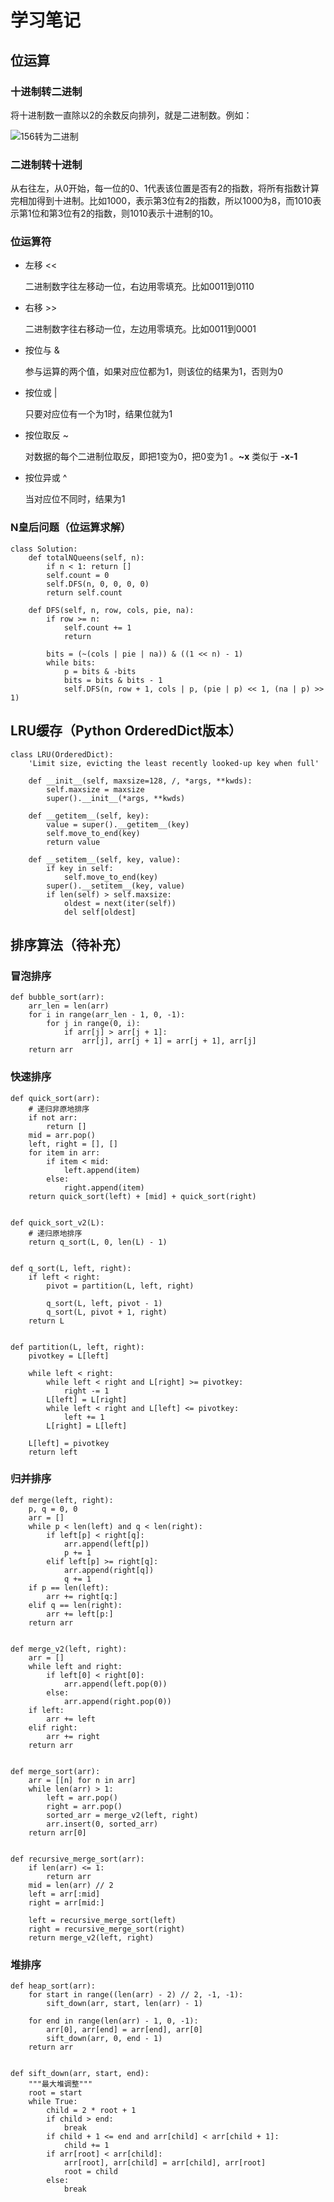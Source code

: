 # 学习笔记

## 位运算

### 十进制转二进制

将十进制数一直除以2的余数反向排列，就是二进制数。例如：

![156转为二进制](http://img.lkklein.xyz/Fh4NBHs0ra3T56fRXTdecva_0Yjh)

### 二进制转十进制

从右往左，从0开始，每一位的0、1代表该位置是否有2的指数，将所有指数计算完相加得到十进制。比如1000，表示第3位有2的指数，所以1000为8，而1010表示第1位和第3位有2的指数，则1010表示十进制的10。

### 位运算符

- 左移 <<

  二进制数字往左移动一位，右边用零填充。比如0011到0110

- 右移 >>

  二进制数字往右移动一位，左边用零填充。比如0011到0001

- 按位与 &

  参与运算的两个值，如果对应位都为1，则该位的结果为1，否则为0

- 按位或 | 

  只要对应位有一个为1时，结果位就为1

- 按位取反 ~

  对数据的每个二进制位取反，即把1变为0，把0变为1 。**~x** 类似于 **-x-1**

- 按位异或 ^

  当对应位不同时，结果为1

### N皇后问题（位运算求解）

```python3
class Solution:
    def totalNQueens(self, n):
        if n < 1: return [] 
        self.count = 0 
        self.DFS(n, 0, 0, 0, 0) 
        return self.count

    def DFS(self, n, row, cols, pie, na): 
        if row >= n:
            self.count += 1
            return

        bits = (~(cols | pie | na)) & ((1 << n) - 1)
        while bits:
            p = bits & -bits
            bits = bits & bits - 1
            self.DFS(n, row + 1, cols | p, (pie | p) << 1, (na | p) >> 1)
```



## LRU缓存（Python OrderedDict版本）

```python3
class LRU(OrderedDict):
    'Limit size, evicting the least recently looked-up key when full'

    def __init__(self, maxsize=128, /, *args, **kwds):
        self.maxsize = maxsize
        super().__init__(*args, **kwds)

    def __getitem__(self, key):
        value = super().__getitem__(key)
        self.move_to_end(key)
        return value

    def __setitem__(self, key, value):
        if key in self:
            self.move_to_end(key)
        super().__setitem__(key, value)
        if len(self) > self.maxsize:
            oldest = next(iter(self))
            del self[oldest]
```



## 排序算法（待补充）

### 冒泡排序

```python3
def bubble_sort(arr):
    arr_len = len(arr)
    for i in range(arr_len - 1, 0, -1):
        for j in range(0, i):
            if arr[j] > arr[j + 1]:
                arr[j], arr[j + 1] = arr[j + 1], arr[j]
    return arr
```



### 快速排序

```python3
def quick_sort(arr):
    # 递归非原地排序
    if not arr:
        return []
    mid = arr.pop()
    left, right = [], []
    for item in arr:
        if item < mid:
            left.append(item)
        else:
            right.append(item)
    return quick_sort(left) + [mid] + quick_sort(right)


def quick_sort_v2(L):
    # 递归原地排序
    return q_sort(L, 0, len(L) - 1)


def q_sort(L, left, right):
    if left < right:
        pivot = partition(L, left, right)

        q_sort(L, left, pivot - 1)
        q_sort(L, pivot + 1, right)
    return L


def partition(L, left, right):
    pivotkey = L[left]

    while left < right:
        while left < right and L[right] >= pivotkey:
            right -= 1
        L[left] = L[right]
        while left < right and L[left] <= pivotkey:
            left += 1
        L[right] = L[left]

    L[left] = pivotkey
    return left
```



### 归并排序

```python3
def merge(left, right):
    p, q = 0, 0
    arr = []
    while p < len(left) and q < len(right):
        if left[p] < right[q]:
            arr.append(left[p])
            p += 1
        elif left[p] >= right[q]:
            arr.append(right[q])
            q += 1
    if p == len(left):
        arr += right[q:]
    elif q == len(right):
        arr += left[p:]
    return arr


def merge_v2(left, right):
    arr = []
    while left and right:
        if left[0] < right[0]:
            arr.append(left.pop(0))
        else:
            arr.append(right.pop(0))
    if left:
        arr += left
    elif right:
        arr += right
    return arr


def merge_sort(arr):
    arr = [[n] for n in arr]
    while len(arr) > 1:
        left = arr.pop()
        right = arr.pop()
        sorted_arr = merge_v2(left, right)
        arr.insert(0, sorted_arr)
    return arr[0]


def recursive_merge_sort(arr):
    if len(arr) <= 1:
        return arr
    mid = len(arr) // 2
    left = arr[:mid]
    right = arr[mid:]

    left = recursive_merge_sort(left)
    right = recursive_merge_sort(right)
    return merge_v2(left, right)
```



### 堆排序

```python3
def heap_sort(arr):
    for start in range((len(arr) - 2) // 2, -1, -1):
        sift_down(arr, start, len(arr) - 1)

    for end in range(len(arr) - 1, 0, -1):
        arr[0], arr[end] = arr[end], arr[0]
        sift_down(arr, 0, end - 1)
    return arr


def sift_down(arr, start, end):
    """最大堆调整"""
    root = start
    while True:
        child = 2 * root + 1
        if child > end:
            break
        if child + 1 <= end and arr[child] < arr[child + 1]:
            child += 1
        if arr[root] < arr[child]:
            arr[root], arr[child] = arr[child], arr[root]
            root = child
        else:
            break
```



